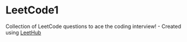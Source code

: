 # LeetCode1
Collection of LeetCode questions to ace the coding interview! - Created using [LeetHub](https://github.com/QasimWani/LeetHub)
